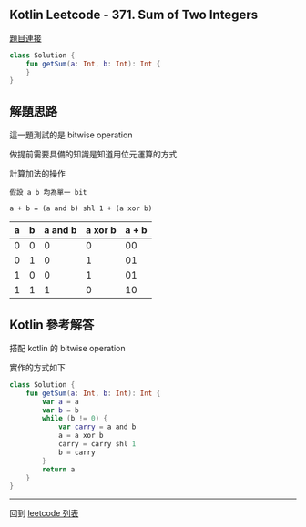 ## Kotlin Leetcode - 371. Sum of Two Integers

[題目連接](https://leetcode.com/problems/sum-of-two-integers/)


```kotlin
class Solution {
    fun getSum(a: Int, b: Int): Int {
    }
}
``````

## 解題思路

這一題測試的是 bitwise operation

做提前需要具備的知識是知道用位元運算的方式

計算加法的操作

```text
假設 a b 均為單一 bit

a + b = (a and b) shl 1 + (a xor b)

```

|a| b|a and b |a xor b |a + b|
|-|-|-|-|-|
|0|0|0|0|00|
|0|1|0|1|01|
|1|0|0|1|01|
|1|1|1|0|10|

## Kotlin 參考解答
搭配 kotlin 的 bitwise operation

實作的方式如下

```kotlin
class Solution {
    fun getSum(a: Int, b: Int): Int {
        var a = a
        var b = b
        while (b != 0) {
            var carry = a and b
            a = a xor b
            carry = carry shl 1
            b = carry
        }
        return a
    }
}
```

------

回到 [leetcode 列表](index.md)
